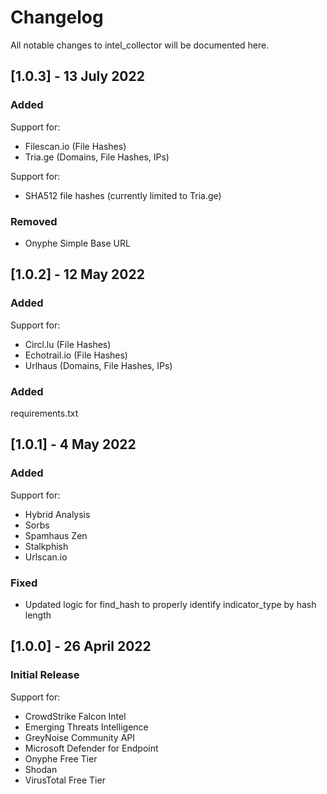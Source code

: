# Changelog
All notable changes to intel_collector will be documented here.

## [1.0.3] - 13 July 2022
### Added
Support for:
- Filescan.io (File Hashes)
- Tria.ge (Domains, File Hashes, IPs)

Support for:
- SHA512 file hashes (currently limited to Tria.ge)

### Removed
- Onyphe Simple Base URL

## [1.0.2] - 12 May 2022
### Added
Support for:
- Circl.lu (File Hashes)
- Echotrail.io (File Hashes)
- Urlhaus (Domains, File Hashes, IPs)

### Added
requirements.txt

## [1.0.1] - 4 May 2022
### Added
Support for:
- Hybrid Analysis
- Sorbs
- Spamhaus Zen
- Stalkphish
- Urlscan.io
### Fixed
- Updated logic for find_hash to properly identify indicator_type by hash length

## [1.0.0] - 26 April 2022
### Initial Release
Support for:
- CrowdStrike Falcon Intel
- Emerging Threats Intelligence
- GreyNoise Community API
- Microsoft Defender for Endpoint
- Onyphe Free Tier
- Shodan
- VirusTotal Free Tier